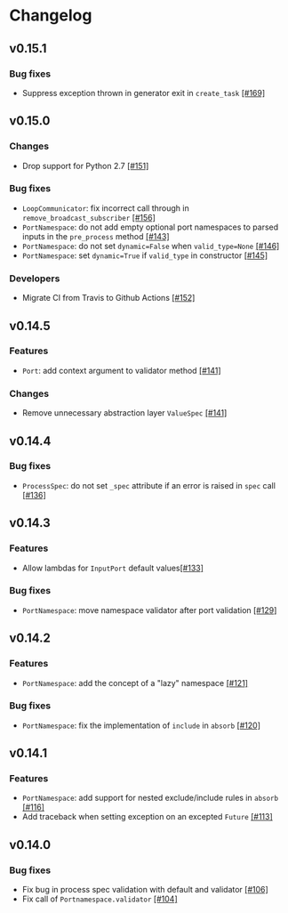 # Changelog

## v0.15.1

### Bug fixes
- Suppress exception thrown in generator exit in `create_task` [[#169]](https://github.com/aiidateam/aiida-core/pull/169)


## v0.15.0

### Changes
- Drop support for Python 2.7 [[#151]](https://github.com/aiidateam/aiida-core/pull/151)

### Bug fixes
- `LoopCommunicator`: fix incorrect call through in `remove_broadcast_subscriber` [[#156]](https://github.com/aiidateam/aiida-core/pull/156)
- `PortNamespace`: do not add empty optional port namespaces to parsed inputs in the `pre_process` method [[#143]](https://github.com/aiidateam/aiida-core/pull/143)
- `PortNamespace`: do not set `dynamic=False` when `valid_type=None` [[#146]](https://github.com/aiidateam/aiida-core/pull/146)
- `PortNamespace`: set `dynamic=True` if `valid_type` in constructor [[#145]](https://github.com/aiidateam/aiida-core/pull/145)

### Developers
- Migrate CI from Travis to Github Actions [[#152]](https://github.com/aiidateam/aiida-core/pull/152)


## v0.14.5

### Features
- `Port`: add context argument to validator method [[#141]](https://github.com/aiidateam/aiida-core/pull/141)

### Changes
- Remove unnecessary abstraction layer `ValueSpec` [[#141]](https://github.com/aiidateam/aiida-core/pull/141)


## v0.14.4

### Bug fixes
- `ProcessSpec`: do not set `_spec` attribute if an error is raised in `spec` call [[#136]](https://github.com/aiidateam/aiida-core/pull/136)


## v0.14.3

### Features
- Allow lambdas for `InputPort` default values[[#133]](https://github.com/aiidateam/aiida-core/pull/133)

### Bug fixes
- `PortNamespace`: move namespace validator after port validation [[#129]](https://github.com/aiidateam/aiida-core/pull/129)


## v0.14.2

### Features
- `PortNamespace`: add the concept of a "lazy" namespace  [[#121]](https://github.com/aiidateam/aiida-core/pull/121)

### Bug fixes
- `PortNamespace`: fix the implementation of `include` in `absorb` [[#120]](https://github.com/aiidateam/aiida-core/pull/120)


## v0.14.1

### Features
- `PortNamespace`: add support for nested exclude/include rules in `absorb` [[#116]](https://github.com/aiidateam/aiida-core/pull/116)
- Add traceback when setting exception on an excepted `Future` [[#113]](https://github.com/aiidateam/aiida-core/pull/113)


## v0.14.0

### Bug fixes
- Fix bug in process spec validation with default and validator [[#106]](https://github.com/aiidateam/aiida-core/pull/106)
- Fix call of `Portnamespace.validator` [[#104]](https://github.com/aiidateam/aiida-core/pull/104)
